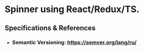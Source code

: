 # Spinner using React/Redux/TS.

## Specifications & References
* ### Semantic Versioning: https://semver.org/lang/ru/